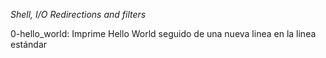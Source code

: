 *Shell, I/O Redirections and filters*

0-hello_world: Imprime Hello World seguido de una nueva linea en la linea estándar
